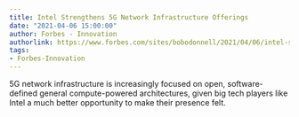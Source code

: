 ```yaml
---
title: Intel Strengthens 5G Network Infrastructure Offerings
date: "2021-04-06 15:00:00"
author: Forbes - Innovation
authorlink: https://www.forbes.com/sites/bobodonnell/2021/04/06/intel-strengthens-5g-network-infrastructure-offerings/
tags:
- Forbes-Innovation
---
```

5G network infrastructure is increasingly focused on open, software-defined general compute-powered architectures, given big tech players like Intel a much better opportunity to make their presence felt.